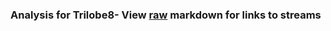 ### Analysis for Trilobe8- View [raw](https://raw.githubusercontent.com/microprediction/chess/main/analysis/trilobe8/chess_bullet/locations.json) markdown for links to streams